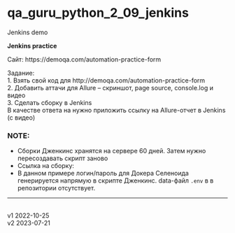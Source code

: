# qa_guru_python_2_09_jenkins
Jenkins demo

<b>Jenkins practice</b>
<p>Сайт: https://demoqa.com/automation-practice-form </p>
<p>Задание: 
<br>1. Взять свой код для http://demoqa.com/automation-practice-form
<br>2. Добавить аттачи для Allure – скриншот, page source, console.log и видео
<br>3. Cделать сборку в Jenkins
<br>В качестве ответа на нужно приложить ссылку на Allure-отчет в Jenkins (с видео)

### NOTE: 
* Сборки Дженкинс хранятся на сервере 60 дней. Затем нужно пересоздавать скрипт заново
* Ссылка на сборку: 
* В данном примере логин/пароль для Докера Селеноида генерируется напрямую в скрипте Дженкинс. data-файл `.env` в в репозитории отсутствует. 
  
-----------------
<br>v1 2022-10-25
<br>v2 2023-07-21
